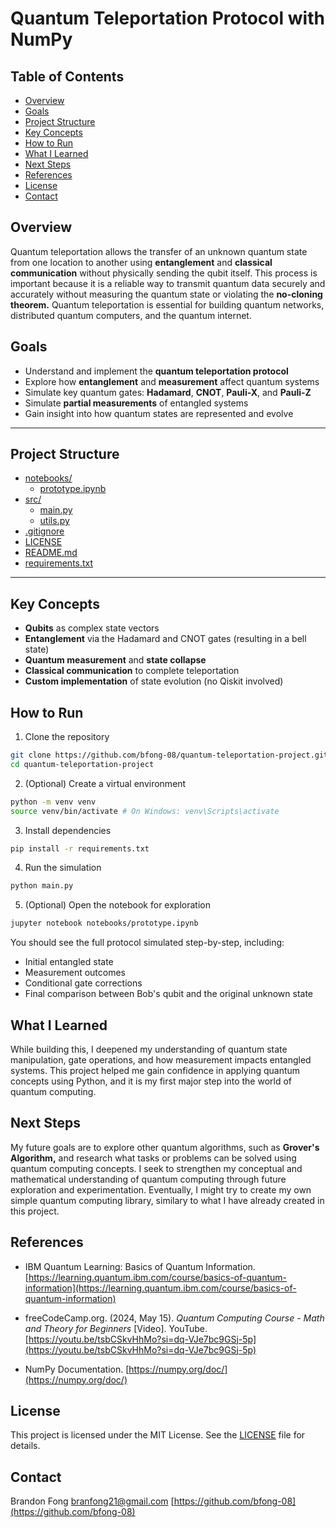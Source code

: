 # Quantum Teleportation Protocol with NumPy

## Table of Contents

- [Overview](#overview)
- [Goals](#goals)
- [Project Structure](#project-structure)
- [Key Concepts](#key-concepts)
- [How to Run](#how-to-run)
- [What I Learned](#what-i-learned)
- [Next Steps](#next-steps)
- [References](#references)
- [License](#license)
- [Contact](#contact)

## Overview

Quantum teleportation allows the transfer of an unknown quantum state from one location to another using **entanglement** and **classical communication** without physically sending the qubit itself. This process is important because it is a reliable way to transmit quantum data securely and accurately without measuring the quantum state or violating the **no-cloning theorem.** Quantum teleportation is essential for building quantum networks, distributed quantum computers, and the quantum internet.

## Goals

- Understand and implement the **quantum teleportation protocol**
- Explore how **entanglement** and **measurement** affect quantum systems
- Simulate key quantum gates: **Hadamard**, **CNOT**, **Pauli-X**, and **Pauli-Z**
- Simulate **partial measurements** of entangled systems
- Gain insight into how quantum states are represented and evolve

---

## Project Structure

- [notebooks/](.\quantum-teleportation-project\notebooks)
  - [prototype.ipynb](.\quantum-teleportation-project\notebooks\prototype.ipynb)
- [src/](.\quantum-teleportation-project\src)
  - [main.py](.\quantum-teleportation-project\src\main.py)
  - [utils.py](.\quantum-teleportation-project\src\utils.py)
- [.gitignore](.\quantum-teleportation-project.gitignore)
- [LICENSE](.\quantum-teleportation-project\LICENSE)
- [README.md](.\quantum-teleportation-project\README.md)
- [requirements.txt](.\quantum-teleportation-project\requirements.txt)

---

## Key Concepts

- **Qubits** as complex state vectors
- **Entanglement** via the Hadamard and CNOT gates (resulting in a bell state)
- **Quantum measurement** and **state collapse**
- **Classical communication** to complete teleportation
- **Custom implementation** of state evolution (no Qiskit involved)

## How to Run

1. Clone the repository

```bash
git clone https://github.com/bfong-08/quantum-teleportation-project.git
cd quantum-teleportation-project
```

2. (Optional) Create a virtual environment

```bash
python -m venv venv
source venv/bin/activate # On Windows: venv\Scripts\activate
```

3. Install dependencies

```bash
pip install -r requirements.txt
```

4. Run the simulation

```bash
python main.py
```

5. (Optional) Open the notebook for exploration

```bash
jupyter notebook notebooks/prototype.ipynb
```

You should see the full protocol simulated step-by-step, including:

- Initial entangled state
- Measurement outcomes
- Conditional gate corrections
- Final comparison between Bob's qubit and the original unknown state

## What I Learned

While building this, I deepened my understanding of quantum state manipulation, gate operations, and how measurement impacts entangled systems. This project helped me gain confidence in applying quantum concepts using Python, and it is my first major step into the world of quantum computing.

## Next Steps

My future goals are to explore other quantum algorithms, such as **Grover's Algorithm,** and research what tasks or problems can be solved using quantum computing concepts. I seek to strengthen my conceptual and mathematical understanding of quantum computing through future exploration and experimentation. Eventually, I might try to create my own simple quantum computing library, similary to what I have already created in this project.

## References

- IBM Quantum Learning: Basics of Quantum Information. [https://learning.quantum.ibm.com/course/basics-of-quantum-information](https://learning.quantum.ibm.com/course/basics-of-quantum-information)

- freeCodeCamp.org. (2024, May 15). _Quantum Computing Course - Math and Theory for Beginners_ [Video]. YouTube. [https://youtu.be/tsbCSkvHhMo?si=dq-VJe7bc9GSj-5p](https://youtu.be/tsbCSkvHhMo?si=dq-VJe7bc9GSj-5p)

- NumPy Documentation. [https://numpy.org/doc/](https://numpy.org/doc/)

## License

This project is licensed under the MIT License. See the [LICENSE](./LICENSE) file for details.

## Contact

Brandon Fong
branfong21@gmail.com
[https://github.com/bfong-08](https://github.com/bfong-08)
